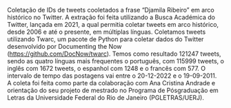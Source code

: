 Coletação de IDs de tweets cooletados a frase “Djamila Ribeiro” em arco histórico no Twitter. A extração foi feita utilizando a Busca Académica do Twitter, lançada em 2021, 
a qual permitia coletar tweets em arco histórico, desde 2006 e até o presente, em múltiplas línguas. 
Coletamos tweets utilizando Twarc, um pacote de Python para coletar dados do Twitter desenvolvido por Documenting the Now (https://github.com/DocNow/twarc). 
Temos como resultado 121247 tweets, sendo as quatro línguas mais frequentes o português, com 115999 tweets, o inglês com 1672 tweets, o espanhol com 1248 e o francês com 577. 
O intervalo de tempo das postagens vai entre o 20-12-2022 e o 19-09-2011.  
A coleta foi feita como parte da colaboração com Ana Cristina Andrade e orientação do seu projeto de mestrado no Programa de Pósgraduação em Letras da Universidade Federal do Rio de Janeiro (PGLETRAS/UERJ). 
